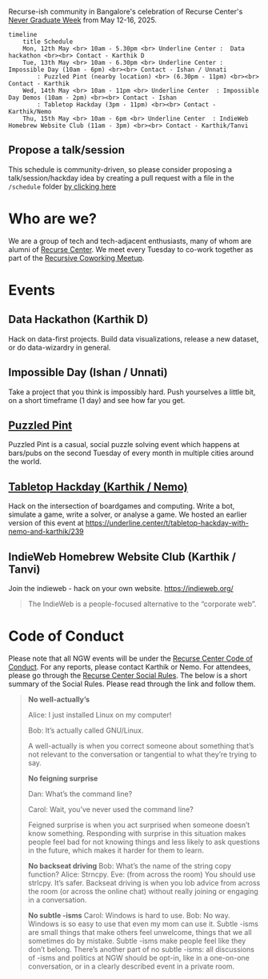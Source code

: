 Recurse-ish community in Bangalore's celebration of Recurse Center's [Never Graduate Week](https://www.recurse.com/about#never-graduate) from May 12-16, 2025.



```mermaid
timeline
    title Schedule
    Mon, 12th May <br> 10am - 5.30pm <br> Underline Center :  Data hackathon <br><br> Contact - Karthik D
    Tue, 13th May <br> 10am - 6.30pm <br> Underline Center : Impossible Day (10am - 6pm) <br><br> Contact - Ishan / Unnati
        : Puzzled Pint (nearby location) <br> (6.30pm - 11pm) <br><br> Contact - Karthik
    Wed, 14th May <br> 10am - 11pm <br> Underline Center  : Impossible Day Demos (10am - 2pm) <br><br> Contact - Ishan
        : Tabletop Hackday (3pm - 11pm) <br><br> Contact - Karthik/Nemo
    Thu, 15th May <br> 10am - 6pm <br> Underline Center  : IndieWeb Homebrew Website Club (11am - 3pm) <br><br> Contact - Karthik/Tanvi
```

## Propose a talk/session

This schedule is community-driven, so please consider proposing a talk/session/hackday idea by creating a pull request with a file in the `/schedule` folder [by clicking here](https://github.com/karthikb351/recurse-ngw-2025/new/main/schedule?filename=session.md&value=What%20is%20your%20session%20about%3F)


# Who are we?
We are a group of tech and tech-adjacent enthusiasts, many of whom are alumni of [Recurse Center](https://recurse.com). We meet every Tuesday to co-work together as part of the [Recursive Coworking Meetup](https://captnemo.in/cowork/).

# Events

## Data Hackathon (Karthik D)

Hack on data-first projects. Build data visualizations, release a new dataset, or do data-wizardry in general.

## Impossible Day (Ishan / Unnati)

Take a project that you think is impossibly hard. Push yourselves a little bit, on a short timeframe (1 day) and see how far you get.

## [Puzzled Pint](./schedule/puzzledpint.md)

Puzzled Pint is a casual, social puzzle solving event which happens at bars/pubs on the second Tuesday of every month in multiple cities around the world. 

## [Tabletop Hackday (Karthik / Nemo)](./schedule/tabletop-hackday.md)

Hack on the intersection of boardgames and computing. Write a bot, simulate a game, write a solver, or analyse a game. We hosted an earlier version of this event at https://underline.center/t/tabletop-hackday-with-nemo-and-karthik/239

## IndieWeb Homebrew Website Club (Karthik / Tanvi)

Join the indieweb - hack on your own website. https://indieweb.org/

> The IndieWeb is a people-focused alternative to the “corporate web”. 

# Code of Conduct

Please note that all NGW events will be under the [Recurse Center Code of Conduct](https://www.recurse.com/code-of-conduct). For any reports, please contact Karthik or Nemo. For attendees, please go through the [Recurse Center Social Rules](https://www.recurse.com/social-rules). The below is a short summary of the Social Rules. Please read through the link and follow them.

> **No well-actually’s**
>
> Alice: I just installed Linux on my computer!
> 
> Bob: It’s actually called GNU/Linux.
> 
> A well-actually is when you correct someone about something that’s not relevant to the conversation or tangential to what they’re trying to say.
>
> **No feigning surprise**
> 
> Dan: What’s the command line?
> 
> Carol: Wait, you’ve never used the command line?
> 
> Feigned surprise is when you act surprised when someone doesn’t know something. Responding with surprise in this situation makes people feel bad for not knowing things and less likely to ask questions in the future, which makes it harder for them to learn.
>
> **No backseat driving**
> Bob: What’s the name of the string copy function?
> Alice: Strncpy.
> Eve: (from across the room) You should use strlcpy. It’s safer.
> Backseat driving is when you lob advice from across the room (or across the online chat) without really joining or engaging in a conversation.
>
> **No subtle -isms**
> Carol: Windows is hard to use.
> Bob: No way. Windows is so easy to use that even my mom can use it.
> Subtle -isms are small things that make others feel unwelcome, things that we all sometimes do by mistake. Subtle -isms make people feel like they don’t belong. There’s another part of no subtle -isms: all discussions of -isms and politics at NGW should be opt-in, like in a one-on-one conversation, or in a clearly described event in a private room.
